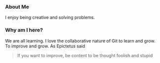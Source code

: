 ### About Me
I enjoy being creative and solving problems.

### Why am I here?

We are all learning. I love the collaborative nature of Git to learn and grow. To improve and grow. As Epictetus said

> If you want to improve, be content to be thought foolish and stupid